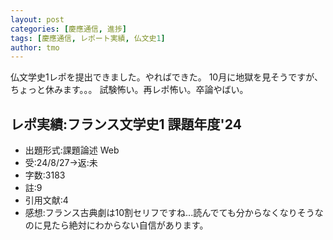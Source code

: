 ```yaml
---
layout: post
categories: [慶應通信, 進捗]
tags: [慶應通信, レポート実績, 仏文史1]
author: tmo
---
```

仏文学史1レポを提出できました。やればできた。
10月に地獄を見そうですが、ちょっと休みます。。。
試験怖い。再レポ怖い。卒論やばい。

## レポ実績:フランス文学史1 課題年度'24
* 出題形式:課題論述 Web
* 受:24/8/27→返:未
* 字数:3183
* 註:9
* 引用文献:4
* 感想:フランス古典劇は10割セリフですね...読んでても分からなくなりそうなのに見たら絶対にわからない自信があります。